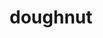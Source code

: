 ---
layout: smileys&emotion
title: doughnut
emoji: doughnut
permalink: 🍩.html
image: assets/img/3moji/doughnut.png
---